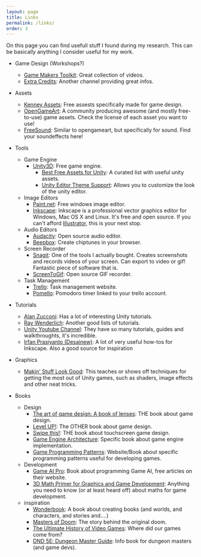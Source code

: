 ```yaml
---
layout: page
title: Links
permalink: /links/
order: 3
---
```

On this page you can find usefull stuff I found during my research. This can be basically anything I consider useful for my work.

+ Game Design (Workshops?)
    - [Game Makers Toolkit](https://www.youtube.com/user/McBacon1337): Great collection of videos.
    - [Extra Credits](https://www.youtube.com/channel/UCCODtTcd5M1JavPCOr_Uydg): Another channel providing great infos.

+ Assets
    - [Kenney Assets](http://kenney.nl/assets): Free assests specifically made for game design.
    - [OpenGameArt](http://opengameart.org/): A community producing awesome (and mostly free-to-use) game assets. Check the license of each asset you want to use!
    - [FreeSound](http://freesound.org/): Similar to opengameart, but specifically for sound. Find your soundeffects here!

+ Tools
    - Game Engine
        - [Unity3D](https://unity3d.com/de/): Free game engine.
            - [Best Free Assets for Unity](http://www.androidnames.com/development/best-unitys-free-assets/): A curated list with useful unity assets.
            - [Unity Editor Theme Support](https://forum.unity3d.com/threads/zios-editor-theme-support.411818/): Allows you to customize the look of the unity editor.
    - Image Editors
        - [Paint.net](http://www.getpaint.net/index.html): Free windows image editor.
        - [Inkscape](https://inkscape.org/de/): Inkscape is a professional vector graphics editor for Windows, Mac OS X and Linux. It's free and open source. If you can't afford [Illustrator](http://www.adobe.com/ch_de/products/illustrator.html), this is your next stop.
    - Audio Editors
        - [Audacity](http://www.audacityteam.org/): Open source audio editor.
        - [Beepbox](http://beepbox.co): Create chiptunes in your browser.
    - Screen Recorder
        - [Snagit](https://www.techsmith.com/?_ga=1.176885029.140119447.1487322350): One of the tools I actually bought. Creates screenshots and records videos of your screen. Can export to video or gif! Fantastic piece of software that is.
        - [ScreenToGif](http://www.screentogif.com/): Open source GIF recorder.
    - Task Management
        - [Trello](https://trello.com): Task management website.
        - [Pomello](https://pomelloapp.com/): Pomodoro timer linked to your trello account.
            
+ Tutorials
    - [Alan Zucconi](http://www.alanzucconi.com/tutorials/): Has a lot of interesting Unity tutorials.
    - [Ray Wenderlich](https://www.raywenderlich.com/category/unity): Another good lists of tutorials.
    - [Unity Youtube Channel](https://www.youtube.com/user/Unity3D): They have so many tutorials, guides and walkthroughts, it's incredible.
    - [Irfan Prasiyanto (Desainew)](https://www.youtube.com/user/desainew): A lot of very useful how-tos for Inkscape. Also a good source for inspiration

+ Graphics
    - [Makin' Stuff Look Good](https://www.youtube.com/channel/UCEklP9iLcpExB8vp_fWQseg): This teaches or shows off techniques for getting the most out of Unity games, such as shaders, image effects and other neat tricks.
    
+ Books
    - Design
        - [The art of game design: A book of lenses](https://www.amazon.com/The-Art-Game-Design-Edition/dp/1466598646/ref=dp_ob_title_bk): THE book about game design.
        - [Level UP!](https://www.google.ch/search?q=level+UP&ie=utf-8&oe=utf-8&client=firefox-b-ab&gfe_rd=cr&ei=i3-oWNOsGYug8wfdnJnADA#safe=off&q=level+UP+game+design): The OTHER book about game design.
        - [Swipe this!](http://eu.wiley.com/WileyCDA/WileyTitle/productCd-1119966965.html): THE book about touchscreen game design.
        - [Game Engine Architecture](http://gameenginebook.com/): Specific book about game engine implementation.
        - [Game Programming Patterns](http://gameprogrammingpatterns.com/): Website/Book about specific programming patterns useful for developing games.
    - Development
        - [Game AI Pro](http://www.gameaipro.com/): Book about programming Game AI, free articles on their website.
        - [3D Math Primer for Graphics and Game Development](http://gamemath.com/): Anything you need to know (or at least heard off) about maths for game development.
    - inspiration
        - [Wonderbook](http://wonderbooknow.com/): A book about creating books (and worlds, and characters, and stories and....)
        - [Masters of Doom](https://www.amazon.com/Masters-Doom-Created-Transformed-Culture/dp/0812972155): The story behind the original doom.
        - [The Ultimate History of Video Games](https://www.amazon.com/Ultimate-History-Video-Games-Pokemon/dp/0761536434/ref=pd_sbs_14_t_1?_encoding=UTF8&psc=1&refRID=PES6CP3T0T6TDATAR047): Where did our games come from?
        - [DND 5E: Dungeon Master Guide](http://dnd.wizards.com/products/tabletop-games/rpg-products/dungeon-masters-guide): Info book for dungeon masters (and game devs).
